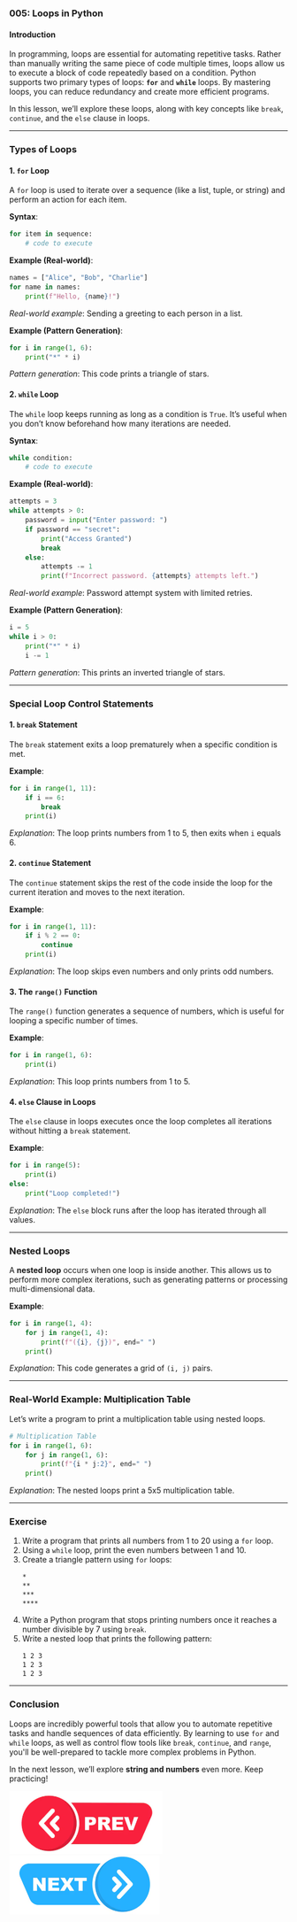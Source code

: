 

### 005: Loops in Python

#### Introduction

In programming, loops are essential for automating repetitive tasks. Rather than manually writing the same piece of code multiple times, loops allow us to execute a block of code repeatedly based on a condition. Python supports two primary types of loops: **`for`** and **`while`** loops. By mastering loops, you can reduce redundancy and create more efficient programs.

In this lesson, we’ll explore these loops, along with key concepts like `break`, `continue`, and the `else` clause in loops.

---

### Types of Loops

#### 1. **`for` Loop**

A `for` loop is used to iterate over a sequence (like a list, tuple, or string) and perform an action for each item.

**Syntax**:
```python
for item in sequence:
    # code to execute
```

**Example (Real-world)**:
```python
names = ["Alice", "Bob", "Charlie"]
for name in names:
    print(f"Hello, {name}!")
```
*Real-world example*: Sending a greeting to each person in a list.

**Example (Pattern Generation)**:
```python
for i in range(1, 6):
    print("*" * i)
```
*Pattern generation*: This code prints a triangle of stars.

#### 2. **`while` Loop**

The `while` loop keeps running as long as a condition is `True`. It’s useful when you don’t know beforehand how many iterations are needed.

**Syntax**:
```python
while condition:
    # code to execute
```

**Example (Real-world)**:
```python
attempts = 3
while attempts > 0:
    password = input("Enter password: ")
    if password == "secret":
        print("Access Granted")
        break
    else:
        attempts -= 1
        print(f"Incorrect password. {attempts} attempts left.")
```
*Real-world example*: Password attempt system with limited retries.

**Example (Pattern Generation)**:
```python
i = 5
while i > 0:
    print("*" * i)
    i -= 1
```
*Pattern generation*: This prints an inverted triangle of stars.

---

### Special Loop Control Statements

#### 1. **`break` Statement**
The `break` statement exits a loop prematurely when a specific condition is met.

**Example**:
```python
for i in range(1, 11):
    if i == 6:
        break
    print(i)
```
*Explanation*: The loop prints numbers from 1 to 5, then exits when `i` equals 6.

#### 2. **`continue` Statement**
The `continue` statement skips the rest of the code inside the loop for the current iteration and moves to the next iteration.

**Example**:
```python
for i in range(1, 11):
    if i % 2 == 0:
        continue
    print(i)
```
*Explanation*: The loop skips even numbers and only prints odd numbers.

#### 3. **The `range()` Function**

The `range()` function generates a sequence of numbers, which is useful for looping a specific number of times.

**Example**:
```python
for i in range(1, 6):
    print(i)
```
*Explanation*: This loop prints numbers from 1 to 5.

#### 4. **`else` Clause in Loops**

The `else` clause in loops executes once the loop completes all iterations without hitting a `break` statement.

**Example**:
```python
for i in range(5):
    print(i)
else:
    print("Loop completed!")
```
*Explanation*: The `else` block runs after the loop has iterated through all values.

---

### Nested Loops

A **nested loop** occurs when one loop is inside another. This allows us to perform more complex iterations, such as generating patterns or processing multi-dimensional data.

**Example**:
```python
for i in range(1, 4):
    for j in range(1, 4):
        print(f"({i}, {j})", end=" ")
    print()
```
*Explanation*: This code generates a grid of `(i, j)` pairs.

---

### Real-World Example: Multiplication Table
Let’s write a program to print a multiplication table using nested loops.

```python
# Multiplication Table
for i in range(1, 6):
    for j in range(1, 6):
        print(f"{i * j:2}", end=" ")
    print()
```
*Explanation*: The nested loops print a 5x5 multiplication table.

---

### Exercise

1. Write a program that prints all numbers from 1 to 20 using a `for` loop.
2. Using a `while` loop, print the even numbers between 1 and 10.
3. Create a triangle pattern using `for` loops:
   ```
   *
   **
   ***
   ****
   ```
4. Write a Python program that stops printing numbers once it reaches a number divisible by 7 using `break`.
5. Write a nested loop that prints the following pattern:
   ```
   1 2 3
   1 2 3
   1 2 3
   ```

---

### Conclusion

Loops are incredibly powerful tools that allow you to automate repetitive tasks and handle sequences of data efficiently. By learning to use `for` and `while` loops, as well as control flow tools like `break`, `continue`, and `range`, you'll be well-prepared to tackle more complex problems in Python.

In the next lesson, we’ll explore **string and numbers** even more. Keep practicing!

[![Next Lecture](../../Previous.png)](https://github.com/wasiqs-classics/Python-Lectures-Github/tree/master/Module%201%20-%20Basic%20Topics/004%20Conditional%20Statements)       [![Next Lecture](../../Next.png)](https://github.com/wasiqs-classics/Python-Lectures-Github/tree/master/Module%201%20-%20Basic%20Topics/006%20Strings%20and%20Numbers)

